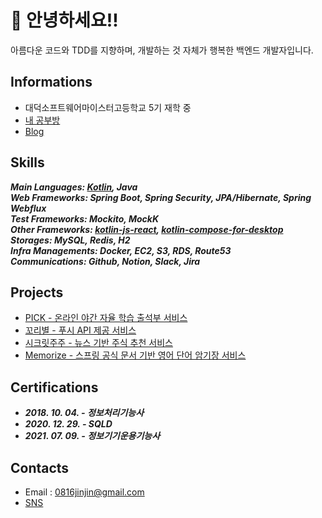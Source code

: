 # 🦑 안녕하세요!!
아름다운 코드와 TDD를 지향하며, 개발하는 것 자체가 행복한 백엔드 개발자입니다.  

## Informations
- 대덕소프트웨어마이스터고등학교 5기 재학 중
- [내 공부방](https://github.com/technical-learn-room)  
- [Blog](https://velog.io/@dhwlddjgmanf)  

## Skills
***Main Languages: [Kotlin](https://github.com/technical-learn-room/kotlin-learn), Java***  
***Web Frameworks: Spring Boot, Spring Security, JPA/Hibernate, Spring Webflux***  
***Test Frameworks: Mockito, MockK***  
***Other Frameworks: [kotlin-js-react](https://github.com/technical-learn-room/kotlin-react-learn), [kotlin-compose-for-desktop](https://github.com/technical-learn-room/kotlin-compose-for-desktop-learn)***  
***Storages: MySQL, Redis, H2***  
***Infra Managements: Docker, EC2, S3, RDS, Route53***  
***Communications: Github, Notion, Slack, Jira***  

## Projects
- [PICK - 온라인 야간 자율 학습 출석부 서비스](https://github.com/DSM-PICK/pick-server-Saturn)  
- [꼬리별 - 푸시 API 제공 서비스](https://github.com/KKoribyeol)  
- [시크릿주주 - 뉴스 기반 주식 추천 서비스](https://github.com/secret-juju/rosa)  
- [Memorize - 스프링 공식 문서 기반 영어 단어 암기장 서비스](https://github.com/jaychy-yy/memorize)  

## Certifications
- ***2018. 10. 04. - 정보처리기능사***
- ***2020. 12. 29. - SQLD***
- ***2021. 07. 09. - 정보기기운용기능사***

## Contacts
- Email : 0816jinjin@gmail.com  
- [SNS](https://www.facebook.com/profile.php?id=100011390962545)   
